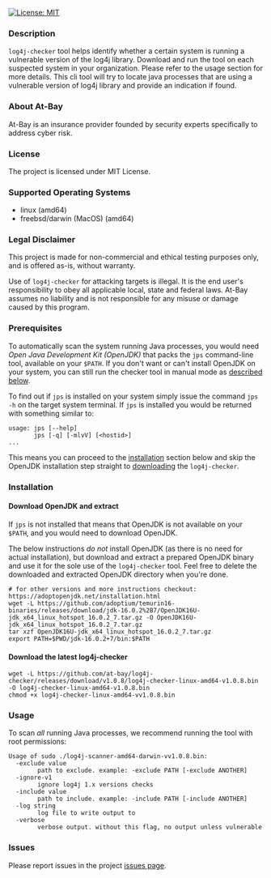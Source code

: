 [![License: MIT](https://img.shields.io/badge/License-MIT-yellow.svg)](https://opensource.org/licenses/MIT)

### Description
`log4j-checker` tool helps identify whether a certain system is running a vulnerable version of the log4j library. Download and run the tool on each suspected system in your organization. Please refer to the usage section for more details.
This cli tool will try to locate java processes that are using a vulnerable version of log4j library and provide an indication if found.

### About At-Bay
At-Bay is an insurance provider founded by security experts specifically to address cyber risk.

### License
The project is licensed under MIT License.

### Supported Operating Systems
* linux (amd64)
* freebsd/darwin (MacOS) (amd64)

### Legal Disclaimer
This project is made for non-commercial and ethical testing purposes only, and is offered as-is, without warranty. 

Use of `log4j-checker` for attacking targets is illegal. It is the end user's responsibility to obey all applicable local, state and federal laws. At-Bay assumes no liability and is not responsible for any misuse or damage caused by this program.


### Prerequisites
To automatically scan the system running Java processes, you would need *Open Java Development Kit (OpenJDK)* that packs the `jps` command-line tool, available on your `$PATH`. If you don't want or can't install OpenJDK on your system, you can still run the checker tool in manual mode as [described below](#Usage).

To find out if `jps` is installed on your system simply issue the command `jps -h` on the target system terminal.
If `jps` is installed you would be returned with something similar to:
```shell
usage: jps [--help]
       jps [-q] [-mlvV] [<hostid>]
...
```
This means you can proceed to the [installation](#Installation) section below and skip the OpenJDK installation step straight to [downloading](#MyHeading) the `log4j-checker`.

### Installation
#### Download OpenJDK and extract
If `jps` is not installed that means that OpenJDK is not available on your `$PATH`, and you would need to download OpenJDK.

The below instructions *do not* install OpenJDK (as there is no need for actual installation), but download and extract a prepared OpenJDK binary and use it for the sole use of the `log4j-checker` tool. Feel free to delete the downloaded and extracted OpenJDK directory when you're done.
```shell
# for other versions and more instructions checkout: https://adoptopenjdk.net/installation.html
wget -L https://github.com/adoptium/temurin16-binaries/releases/download/jdk-16.0.2%2B7/OpenJDK16U-jdk_x64_linux_hotspot_16.0.2_7.tar.gz -O OpenJDK16U-jdk_x64_linux_hotspot_16.0.2_7.tar.gz
tar xzf OpenJDK16U-jdk_x64_linux_hotspot_16.0.2_7.tar.gz
export PATH=$PWD/jdk-16.0.2+7/bin:$PATH
```
#### <a id="MyHeading"></a> Download the latest log4j-checker
```shell
wget -L https://github.com/at-bay/log4j-checker/releases/download/v1.0.8/log4j-checker-linux-amd64-v1.0.8.bin -O log4j-checker-linux-amd64-v1.0.8.bin
chmod +x log4j-checker-linux-amd64-vv1.0.8.bin
```

### Usage
To scan *all* running Java processes, we recommend running the tool with root permissions:
```
Usage of sudo ./log4j-scanner-amd64-darwin-vv1.0.8.bin:
  -exclude value
        path to exclude. example: -exclude PATH [-exclude ANOTHER]
  -ignore-v1
        ignore log4j 1.x versions checks
  -include value
        path to include. example: -include PATH [-include ANOTHER]
  -log string
        log file to write output to
  -verbose
        verbose output. without this flag, no output unless vulnerable
```

### Issues
Please report issues in the project [issues page](https://github.com/at-bay/log4j-checker/issues).